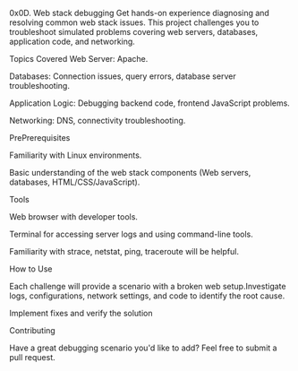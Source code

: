 0x0D. Web stack debugging
Get hands-on experience diagnosing and resolving common web stack issues. This project challenges you to troubleshoot simulated problems covering web servers, databases, application code, and networking.

Topics Covered
Web Server: Apache.

Databases: Connection issues, query errors, database server troubleshooting.

Application Logic: Debugging backend code, frontend JavaScript problems.

Networking: DNS, connectivity troubleshooting.

PrePrerequisites


Familiarity with Linux environments.

Basic understanding of the web stack components (Web servers, databases, HTML/CSS/JavaScript).


Tools


Web browser with developer tools.

Terminal for accessing server logs and using command-line tools.

Familiarity with strace, netstat, ping, traceroute will be helpful.


How to Use

Each challenge will provide a scenario with a broken web setup.Investigate logs, configurations, network settings, and code to identify the root cause.

Implement fixes and verify the solution 


Contributing

Have a great debugging scenario you'd like to add? Feel free to submit a pull request.

